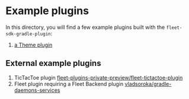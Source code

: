 # Example plugins

In this directory, you will find a few example plugins built with the `fleet-sdk-gradle-plugin`:

1. [a Theme plugin](./theme-plugin/README.md)

## External example plugins

1. TicTacToe plugin [fleet-plugins-private-preview/fleet-tictactoe-plugin][fleet:tictactoe-repo]
2. Fleet plugin requiring a Fleet Backend plugin [vladsoroka/gradle-daemons-services][fleet:gradle-daemons-repo]

[fleet:gradle-daemons-repo]: https://github.com/vladsoroka/gradle-daemons-services
[fleet:tictactoe-repo]: https://jetbrains.team/p/fleet-plugins-private-preview/repositories/fleet-tictactoe-plugin/